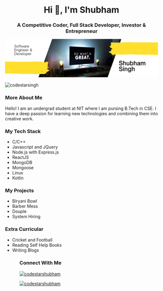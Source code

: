 <h1 align="center">Hi 👋, I'm Shubham</h1>
<h3 align="center">A Competitive Coder, Full Stack Developer, Investor & Entrepreneur</h3>

![image](github-header.png)

<p align="left"> <img src="https://komarev.com/ghpvc/?username=codestarsingh&label=Profile%20views&color=0e75b6&style=flat" alt="codestarsingh" /> </p>

<h3 align="left">More About Me</h3>
<p>Hello! I am an undergrad student at NIT where I am pursing B.Tech in CSE. I have a deep passion for learning new technologies and combining them into creative work.</p>

<h3 align="left">My Tech Stack</h3>
<ul>
  <li>C/C++</li>
  <li>Javascript and JQuery</li>
  <li>Node.js with Express.js</li>
  <li>ReactJS</li>
  <li>MongoDB</li>
  <li>Mongoose</li>
  <li>Linux</li>
  <li>Kotlin</li>
</ul>

<h3 align="left">My Projects</h3>
<ul>
  <li>Biryani Bowl</li>
  <li>Barber Mess</li>
  <li>Douple</li>
  <li>System Hiring</li>
</ul>

<h3 align="left">Extra Curricular</h3>
<ul>
  <li>Cricket and Football</li>
  <li>Reading Self Help Books</li>
  <li>Writing Blogs</li>
<ul>

<h3 align="left">Connect With Me</h3>
<p align="left">
<a href="https://twitter.com/codestarshubham" target="blank"><img align="center" src="https://raw.githubusercontent.com/rahuldkjain/github-profile-readme-generator/master/src/images/icons/Social/twitter.svg" alt="codestarshubham" height="30" width="40" /></a>
  
<a href="https://linkedin.com/in/codestarshubham" target="blank"><img align="center" src="https://raw.githubusercontent.com/rahuldkjain/github-profile-readme-generator/master/src/images/icons/Social/linked-in-alt.svg" alt="codestarshubham" height="30" width="40" /></a>
</p>
